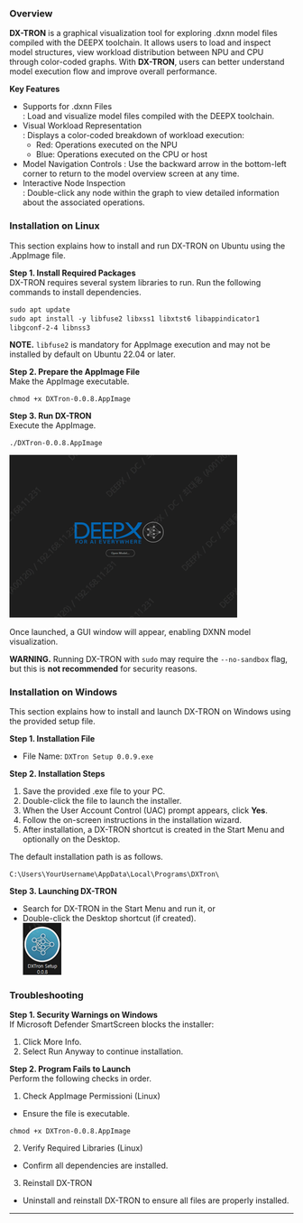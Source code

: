 ### Overview
**DX-TRON** is a graphical visualization tool for exploring .dxnn model files compiled with the DEEPX toolchain. 
It allows users to load and inspect model structures, view workload distribution between NPU and CPU through color-coded graphs. With **DX-TRON**, users can better understand model execution flow and improve overall performance.

**Key Features**
- Supports for .dxnn Files  
  : Load and visualize model files compiled with the DEEPX toolchain.
- Visual Workload Representation  
  : Displays a color-coded breakdown of workload execution:  
    - Red: Operations executed on the NPU  
    - Blue: Operations executed on the CPU or host  
- Model Navigation Controls 
  : Use the backward arrow in the bottom-left corner to return to the model overview screen at any time.
- Interactive Node Inspection   
  : Double-click any node within the graph to view detailed information about the associated operations.  

### Installation on Linux
This section explains how to install and run DX-TRON on Ubuntu using the .AppImage file.

**Step 1. Install Required Packages**  
DX-TRON requires several system libraries to run. Run the following commands to install dependencies.  

``` 
sudo apt update
sudo apt install -y libfuse2 libxss1 libxtst6 libappindicator1 libgconf-2-4 libnss3
```

**NOTE.** `libfuse2` is mandatory for AppImage execution and may not be installed by default on Ubuntu 22.04 or later.

**Step 2. Prepare the AppImage File**  
Make the AppImage executable.  

```
chmod +x DXTron-0.0.8.AppImage
```

**Step 3. Run DX-TRON**   
Execute the AppImage.  

```
./DXTron-0.0.8.AppImage
```

![Figure. DX-Tron GUI Window](img/dx-tron_GUI_window.png)

Once launched, a GUI window will appear, enabling DXNN model visualization. 

**WARNING.** Running DX-TRON with `sudo` may require the `--no-sandbox` flag, but this is **not recommended** for security reasons.  

### Installation on Windows
This section explains how to install and launch DX-TRON on Windows using the provided setup file.

**Step 1. Installation File**  
- File Name: `DXTron Setup 0.0.9.exe`

**Step 2. Installation Steps**  
  1) Save the provided .exe file to your PC.  
  2) Double-click the file to launch the installer.  
  3) When the User Account Control (UAC) prompt appears, click **Yes**.  
  4) Follow the on-screen instructions in the installation wizard.  
  5) After installation, a DX-TRON shortcut is created in the Start Menu and optionally on the Desktop.  

The default installation path is as follows.  

```
C:\Users\YourUsername\AppData\Local\Programs\DXTron\
```

**Step 3. Launching DX-TRON**  
- Search for DX-TRON in the Start Menu and run it, or  
- Double-click the Desktop shortcut (if created).  
![Figure. DX-Tron Icon](img/dx-tron_icon.png)

### Troubleshooting

**Step 1. Security Warnings on Windows**  
If Microsoft Defender SmartScreen blocks the installer:  
  1) Click More Info.  
  2) Select Run Anyway to continue installation.  

**Step 2. Program Fails to Launch**  
Perform the following checks in order.  
  1) Check AppImage Permissioni (Linux)    
  - Ensure the file is executable.  

```
chmod +x DXTron-0.0.8.AppImage
```

  2) Verify Required Libraries (Linux)  
  - Confirm all dependencies are installed.  

  3) Reinstall DX-TRON  
  - Uninstall and reinstall DX-TRON to ensure all files are properly installed.  

---
